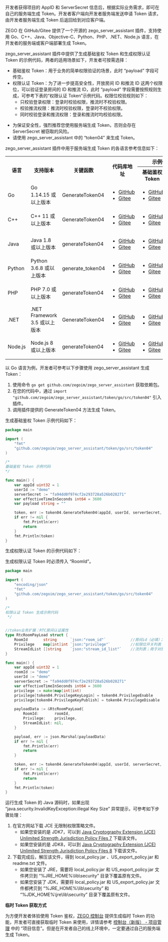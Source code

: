开发者获得项目的 AppID 和 ServerSecret 信息后，根据实际业务需求，即可在自己的服务端生成 Token。开发者客户端向开发者服务端发送申请 Token 请求，由开发者服务端生成 Token 后返回给到对应客户端。

ZEGO 在 GitHub/Gitee 提供了一个开源的 zego_server_assistant 插件，支持使用 Go、C++、Java、Objective-C、Python、PHP、.NET、Node.js 语言，在开发者的服务端或客户端部署生成 Token。

zego_server_assistant 插件中提供了生成基础鉴权 Token 和生成权限认证 Token 的示例代码，两者的适用场景如下，开发者可按需选择：
- 基础鉴权 Token：用于业务的简单权限验证的场景，此时 “payload” 字段可传空。
- 权限认证 Token：为了进一步提高安全性，开放房间 ID 和推流 ID 这两个权限位，可以验证登录房间的 ID 和推流 ID，此时 “payload” 字段需要按照规则生成，可参考下表的“权限认证 Token”示例代码。权限位校验规则如下：
    - 只校验登录权限：登录时校验权限，推流时不校验权限。
    - 校验推流权限：推流时校验权限，登录时不校验权限。
    - 同时校验登录和推流权限：登录和推流时均校验权限。

<div class="mk-warning">

- 为保证安全性，强烈推荐您使用服务端生成 Token，否则会存在 ServerSecret 被窃取的风险。
- 请使用 zego_server_assistant 中的 “token04” 来生成 Token。
</div>


zego_server_assistant 插件中用于服务端生成 Token 的各语言参考信息如下：

<table>
  <colgroup>
    <col width="10%">
    <col width="20%">
    <col width="20%">
    <col width="20%">
    <col width="15%">
    <col width="15%">
  </colgroup>
  <tbody><tr>
    <th rowspan="2">语言</th>
    <th rowspan="2">支持版本</th>
    <th rowspan="2">关键函数</th>
    <th rowspan="2">代码库地址</th>
    <th colspan="2">示例代码地址</th>
  </tr>
  <tr>
    <th>基础鉴权 Token</th>
    <th>权限认证 Token</th>
  </tr>
  <tr>
    <td>Go</td>
    <td>Go 1.14.15 或以上版本</td>
    <td>GenerateToken04</td>
    <td><ul><li><a target="_blank" href="https://github.com/zegoim/zego_server_assistant/tree/release/github/token/go/src/token04">GitHub</a></li><li><a target="_blank" href="https://gitee.com/zegodev_admin/zego_server_assistant/tree/release/github/token/go/src/token04">Gitee</a></li></ul></td>
    <td><ul><li><a target="_blank" href="https://github.com/zegoim/zego_server_assistant/blob/release/github/token/go/sample/token04/sample.go">GitHub</a></li><li><a target="_blank" href="https://gitee.com/zegodev_admin/zego_server_assistant/blob/release/github/token/go/sample/token04/sample.go">Gitee</a></li></ul></td>
    <td><ul><li><a target="_blank" href="https://github.com/zegoim/zego_server_assistant/blob/release/github/token/go/sample/token04/sample-for-rtcroom.go">GitHub</a></li><li><a target="_blank" href="https://gitee.com/zegodev_admin/zego_server_assistant/blob/release/github/token/go/sample/token04/sample-for-rtcroom.go">Gitee</a></li></ul></td>
  </tr>
  <tr>
    <td>C++</td>
    <td>C++ 11 或以上版本</td>
    <td>GenerateToken04</td>
    <td><ul><li><a target="_blank" href="https://github.com/zegoim/zego_server_assistant/blob/release/github/token/c%2B%2B/token04">GitHub</a></li><li><a target="_blank" href="https://gitee.com/zegodev_admin/zego_server_assistant/tree/release/github/token/c++/token04">Gitee</a></li></ul></td>
    <td colspan="2"><ul><li><a target="_blank" href="https://github.com/zegoim/zego_server_assistant/blob/release/github/token/c%2B%2B/token04/sample/demo/main.cc">GitHub</a></li><li><a target="_blank" href="https://gitee.com/zegodev_admin/zego_server_assistant/blob/release/github/token/c%2B%2B/token04/sample/demo/main.cc">Gitee</a></li></ul></td>
  </tr>
  <tr>
    <td>Java</td>
    <td>Java 1.8 或以上版本</td>
    <td>generateToken04</td>
    <td><ul><li><a target="_blank" href="https://github.com/zegoim/zego_server_assistant/tree/release/github/token/java/token04">GitHub</a></li><li><a target="_blank" href="https://gitee.com/zegodev_admin/zego_server_assistant/tree/release/github/token/java/token04">Gitee</a></li></ul></td>
    <td><ul><li><a target="_blank" href="https://github.com/zegoim/zego_server_assistant/blob/release/github/token/java/token04/src/im/zego/serverassistant/sample/Token04Sample.java">GitHub</a></li><li><a target="_blank" href="https://gitee.com/zegodev_admin/zego_server_assistant/blob/release/github/token/java/token04/src/im/zego/serverassistant/sample/Token04Sample.java">Gitee</a></li></ul></td>
    <td><ul><li><a target="_blank" href="https://github.com/zegoim/zego_server_assistant/blob/release/github/token/java/token04/src/im/zego/serverassistant/sample/Token04ForRtcRoomSample.java">GitHub</a></li><li><a target="_blank" href="https://gitee.com/zegodev_admin/zego_server_assistant/blob/release/github/token/java/token04/src/im/zego/serverassistant/sample/Token04ForRtcRoomSample.java">Gitee</a></li></ul></td>
  </tr>
  <tr>
    <td>Python</td>
    <td>Python 3.6.8 或以上版本</td>
    <td>generate_token04</td>
    <td><ul><li><a target="_blank" href="https://github.com/zegoim/zego_server_assistant/tree/release/github/token/python/token04">GitHub</a></li><li><a target="_blank" href="https://gitee.com/zegodev_admin/zego_server_assistant/tree/release/github/token/python/token04">Gitee</a></li></ul></td>
    <td><ul><li><a target="_blank" href="https://github.com/zegoim/zego_server_assistant/blob/release/github/token/python/token04/test/test.py">GitHub</a></li><li><a target="_blank" href="https://gitee.com/zegodev_admin/zego_server_assistant/blob/release/github/token/python/token04/test/test.py">Gitee</a></li></ul></td>
    <td><ul><li><a target="_blank" href="https://github.com/zegoim/zego_server_assistant/blob/release/github/token/python/token04/test/test_rtcroom.py">GitHub</a></li><li><a target="_blank" href="https://gitee.com/zegodev_admin/zego_server_assistant/blob/release/github/token/python/token04/test/test_rtcroom.py">Gitee</a></li></ul></td>
  </tr>
  <tr>
    <td>PHP</td>
    <td>PHP 7.0 或以上版本</td>
    <td>generateToken04</td>
    <td><ul><li><a target="_blank" href="https://github.com/zegoim/zego_server_assistant/tree/release/github/token/php/token04">GitHub</a></li><li><a target="_blank" href="https://gitee.com/zegodev_admin/zego_server_assistant/tree/release/github/token/php/token04">Gitee</a></li></ul></td>
    <td><ul><li><a target="_blank" href="https://github.com/zegoim/zego_server_assistant/blob/release/github/token/php/token04/test/test.php">GitHub</a></li><li><a target="_blank" href="https://gitee.com/zegodev_admin/zego_server_assistant/blob/release/github/token/php/token04/test/test.php">Gitee</a></li></ul></td>
    <td><ul><li><a target="_blank" href="https://github.com/zegoim/zego_server_assistant/blob/release/github/token/php/token04/test/testForRtcRoom.php">GitHub</a></li><li><a target="_blank" href="https://gitee.com/zegodev_admin/zego_server_assistant/blob/release/github/token/php/token04/test/testForRtcRoom.php">Gitee</a></li></ul></td>
  </tr>
  <tr>
    <td>.NET</td>
    <td>.NET Framework 3.5 或以上版本</td>
    <td>GenerateToken04</td>
    <td><ul><li><a target="_blank" href="https://github.com/zegoim/zego_server_assistant/tree/release/github/token/.net/token04">GitHub</a></li><li><a target="_blank" href="https://gitee.com/zegodev_admin/zego_server_assistant/tree/release/github/token/.net/token04">Gitee</a></li></ul></td>
    <td colspan="2"><ul><li><a target="_blank" href="https://github.com/zegoim/zego_server_assistant/blob/feature/token04/token/.net/token04/demo/WindowsFormsApp1/Form1.cs">GitHub</a></li><li><a target="_blank" href="https://gitee.com/zegodev_admin/zego_server_assistant/blob/feature/token04/token/.net/token04/demo/WindowsFormsApp1/Form1.cs">Gitee</a></li></ul></td>
  </tr>
  <tr>
    <td>Node.js</td>
    <td>Node.js 8 或以上版本</td>
    <td>generateToken04</td>
    <td><ul><li><a target="_blank" href="https://github.com/zegoim/zego_server_assistant/tree/release/github/token/nodejs/token04">GitHub</a></li><li><a target="_blank" href="https://gitee.com/zegodev_admin/zego_server_assistant/tree/release/github/token/nodejs/token04">Gitee</a></li></ul></td>
    <td><ul><li><a target="_blank" href="https://github.com/zegoim/zego_server_assistant/blob/release/github/token/nodejs/token04/sample/sample.js">GitHub</a></li><li><a target="_blank" href="https://gitee.com/zegodev_admin/zego_server_assistant/blob/release/github/token/nodejs/token04/sample/sample.js">Gitee</a></li></ul></td>
    <td><ul><li><a target="_blank" href="https://github.com/zegoim/zego_server_assistant/blob/release/github/token/nodejs/token04/sample/sample-rtc-room.js">GitHub</a></li><li><a target="_blank" href="https://gitee.com/zegodev_admin/zego_server_assistant/blob/release/github/token/nodejs/token04/sample/sample-rtc-room.js">Gitee</a></li></ul></td>
  </tr>
</tbody></table>


以 Go 语言为例，开发者可参考以下步骤使用 zego_server_assistant 生成 Token：

1. 使用命令 `go get github.com/zegoim/zego_server_assistant` 获取依赖包。
2. 在您的代码中，通过 `import "github.com/zegoim/zego_server_assistant/token/go/src/token04"` 引入插件。
3. 调用插件提供的 GenerateToken04 方法生成 Token。

生成基础鉴权 Token 示例代码如下：

```go
package main

import (
    "fmt"
    "github.com/zegoim/zego_server_assistant/token/go/src/token04"
)

/*
基础鉴权 Token 示例代码
*/

func main() {
    var appId uint32 = 1
    userId := "demo"
    serverSecret := "fa94dd0f974cf2e293728a526b028271"
    var effectiveTimeInSeconds int64 = 3600
    var payload string = ""

    token, err := token04.GenerateToken04(appId, userId, serverSecret, effectiveTimeInSeconds, payload)
    if err != nil {
        fmt.Println(err)
        return
    }
    fmt.Println(token)
}
```

生成权限认证 Token 的示例代码如下：

<div class="mk-warning">


生成权限认证 Token 时必须传入 “RoomId”。
</div>

```go
package main

import (
    "encoding/json"
    "fmt"
    "github.com/zegoim/zego_server_assistant/token/go/src/token04"
)

/*
权限认证 Token 生成示例代码
 */


//token业务扩展：RTC房间认证属性
type RtcRoomPayLoad struct {
    RoomId       string      `json:"room_id"`           //房间id（必填）；用于对接口的房间 id 进行强验证
    Privilege    map[int]int `json:"privilege"`         //权限位开关列表；用于对接口的操作权限进行强验证
    StreamIdList []string    `json:"stream_id_list"`    //流列表；用于对接口的流 id 进行强验证；允许为空，如果为空，则不对流 id 验证
}

func main() {
    var appId uint32 = 1
    roomId := "demo"
    userId := "demo"
    serverSecret := "fa94dd0f974cf2e293728a526b028271"
    var effectiveTimeInSeconds int64 = 3600
    privilege := make(map[int]int)
    privilege[token04.PrivilegeKeyLogin] = token04.PrivilegeEnable
    privilege[token04.PrivilegeKeyPublish] = token04.PrivilegeDisable

    payloadData := &RtcRoomPayLoad{
        RoomId:       roomId,
        Privilege:    privilege,
        StreamIdList: nil,
    }

    payload, err := json.Marshal(payloadData)
    if err != nil {
        fmt.Println(err)
        return
    }

    token, err := token04.GenerateToken04(appId, userId, serverSecret, effectiveTimeInSeconds, string(payload))
    if err != nil {
        fmt.Println(err)
        return
    }
    fmt.Println(token)
}
```


<div class="mk-hint">


运行生成 Token 的 Java 源码时，如果出现 “java.security.InvalidKeyException:illegal Key Size” 异常提示，可参考如下步骤处理：


1. 在官方网站下载 JCE 无限制权限策略文件。
    - 如果您安装的是 JDK7，可以到 [Java Cryptography Extension (JCE) Unlimited Strength Jurisdiction Policy Files 7](http://www.oracle.com/technetwork/java/javase/downloads/jce-7-download-432124.html) 下载该文件。
    - 如果您安装的是 JDK8，可以到 [Java Cryptography Extension (JCE) Unlimited Strength Jurisdiction Policy Files 8](http://www.oracle.com/technetwork/java/javase/downloads/jce8-download-2133166.html) 下载该文件。
2. 下载完成后，解压该文件，得到 local_policy.jar 、US_export_policy.jar 和 readme.txt 文件。
    - 如果您安装了 JRE，需要将 local_policy.jar 和 US_export_policy.jar 文件拷贝到 “%JRE_HOME%\lib\security” 目录下覆盖原有文件。
    - 如果您安装了 JDK，需要将 local_policy.jar 和 US_export_policy.jar 文件都拷贝到 “%JRE_HOME%\lib\security” 和 “%JDK_HOME%\jre\lib\security” 目录下覆盖原有文件。
</div>

**临时 Token 获取方式**

为方便开发者体验使用 Token 鉴权，[ZEGO 控制台](https://console.zego.im/) 提供生成临时 Token 的功能，开发者可直接获取临时 Token 来使用，详情请参考 [控制台（新版） - 项目管理](12107) 中的 “项目信息”。但是在开发者自己的线上环境中，一定要通过自己的服务端生成 Token。















